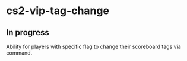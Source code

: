 # cs2-vip-tag-change
## In progress

Ability for players with specific flag to change their scoreboard tags via command.